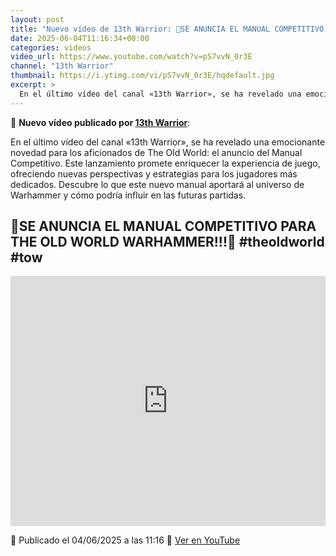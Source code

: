 ```yaml
---
layout: post
title: "Nuevo vídeo de 13th Warrior: 🎲SE ANUNCIA EL MANUAL COMPETITIVO PARA THE OLD WORLD WARHAMMER!!!🎲 #theoldworld #tow"
date: 2025-06-04T11:16:34+00:00
categories: videos
video_url: https://www.youtube.com/watch?v=pS7vvN_0r3E
channel: "13th Warrior"
thumbnail: https://i.ytimg.com/vi/pS7vvN_0r3E/hqdefault.jpg
excerpt: >
  En el último vídeo del canal «13th Warrior», se ha revelado una emocionante novedad para los aficionados de The Old World: el anuncio del Manual Competitivo. Este lanzamiento promete enriquecer la experiencia de juego, ofreciendo nuevas perspectivas y estrategias para los jugadores más dedicados. Descubre lo que este nuevo manual aportará al universo de Warhammer y cómo podría influir en las futuras partidas.
---
```


🎥 **Nuevo vídeo publicado por [13th Warrior](https://www.youtube.com/channel/UCYOhXS04iLg68Sro80yF_1w)**:

En el último vídeo del canal «13th Warrior», se ha revelado una emocionante novedad para los aficionados de The Old World: el anuncio del Manual Competitivo. Este lanzamiento promete enriquecer la experiencia de juego, ofreciendo nuevas perspectivas y estrategias para los jugadores más dedicados. Descubre lo que este nuevo manual aportará al universo de Warhammer y cómo podría influir en las futuras partidas.

## 🎲SE ANUNCIA EL MANUAL COMPETITIVO PARA THE OLD WORLD WARHAMMER!!!🎲 #theoldworld #tow

<iframe width="100%" height="400" src="https://www.youtube.com/embed/pS7vvN_0r3E" frameborder="0" allowfullscreen></iframe>

📅 Publicado el 04/06/2025 a las 11:16
🔗 [Ver en YouTube](https://www.youtube.com/watch?v=pS7vvN_0r3E)
